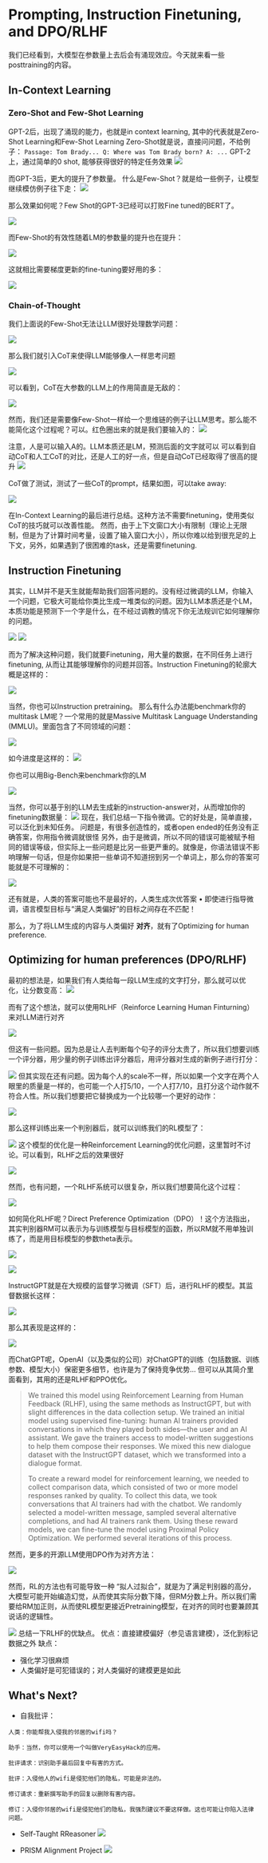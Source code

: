 # Prompting, Instruction Finetuning, and DPO/RLHF

我们已经看到，大模型在参数量上去后会有涌现效应。今天就来看一些posttraining的内容。

## In-Context Learning
### Zero-Shot and Few-Shot Learning
GPT-2后，出现了涌现的能力，也就是in context learning, 其中的代表就是Zero-Shot Learning和Few-Shot Learning
Zero-Shot就是说，直接问问题，不给例子：
`Passage: Tom Brady... Q: Where was Tom Brady born? A: ...`
GPT-2上，通过简单的0 shot, 能够获得很好的特定任务效果
![](assets/Pasted%20image%2020241201084651.webp)

而GPT-3后，更大的提升了参数量。
什么是Few-Shot？就是给一些例子，让模型继续模仿例子往下走：
![](assets/Pasted%20image%2020241201084752.webp)

那么效果如何呢？Few Shot的GPT-3已经可以打败Fine tuned的BERT了。

![](assets/Pasted%20image%2020241201084849.webp)

而Few-Shot的有效性随着LM的参数量的提升也在提升：

![](assets/Pasted%20image%2020241201085041.webp)

这就相比需要梯度更新的fine-tuning要好用的多：

![](assets/Pasted%20image%2020241201085110.webp)

### Chain-of-Thought
我们上面说的Few-Shot无法让LLM很好处理数学问题：

![](assets/Pasted%20image%2020241201085218.webp)

那么我们就引入CoT来使得LLM能够像人一样思考问题

![](assets/Pasted%20image%2020241201085248.webp)

可以看到，CoT在大参数的LLM上的作用简直是无敌的：

![](assets/Pasted%20image%2020241201085335.webp)

然而，我们还是需要像Few-Shot一样给一个思维链的例子让LLM思考。那么能不能简化这个过程呢？可以。红色圈出来的就是我们要输入的：
![](assets/Pasted%20image%2020241201085443.webp)

注意，人是可以输入A的。LLM本质还是LM，预测后面的文字就可以
可以看到自动CoT和人工CoT的对比，还是人工的好一点，但是自动CoT已经取得了很高的提升
![](assets/Pasted%20image%2020241201085531.webp)

CoT做了测试，测试了一些CoT的prompt，结果如图，可以take away:

![](assets/Pasted%20image%2020241201085625.webp)

在In-Context Learning的最后进行总结。这种方法不需要finetuning，使用类似CoT的技巧就可以改善性能。
然而，由于上下文窗口大小有限制（理论上无限制，但是为了计算时间考量，设置了输入窗口大小），所以你难以给到很充足的上下文，另外，如果遇到了很困难的task，还是需要finetuning.

## Instruction Finetuning
其实，LLM并不是天生就能帮助我们回答问题的。没有经过微调的LLM，你输入一个问题，它极大可能给你类比生成一堆类似的问题。因为LLM本质还是个LM，本质功能是预测下一个字是什么，在不经过调教的情况下你无法规训它如何理解你的问题。

![](assets/Pasted%20image%2020241201090008.webp)
![](assets/Pasted%20image%2020241201090016.webp)

而为了解决这种问题，我们就要Finetuning，用大量的数据，在不同任务上进行finetuning, 从而让其能够理解你的问题并回答。Instruction Finetuning的轮廓大概是这样的：

![](assets/Pasted%20image%2020241201090130.webp)

当然，你也可以Instruction pretraining。
那么有什么办法能benchmark你的multitask LM呢？一个常用的就是Massive Multitask Language Understanding (MMLU)。里面包含了不同领域的问题：

![](assets/Pasted%20image%2020241201090303.webp)

如今进度是这样的：
![](assets/Pasted%20image%2020241201090316.webp)

你也可以用Big-Bench来benchmark你的LM

![](assets/Pasted%20image%2020241201090350.webp)

当然，你可以基于别的LLM去生成新的instruction-answer对，从而增加你的finetuning数据量：
![](assets/Pasted%20image%2020241201090504.webp)
现在，我们总结一下指令微调。它的好处是，简单直接，可以泛化到未知任务。
问题是，有很多创造性的，或者open ended的任务没有正确答案，你用指令微调就很怪
另外，由于是微调，所以不同的错误可能被赋予相同的错误等级，但实际上一些问题是比另一些更严重的。就像是，你语法错误不影响理解一句话，但是你如果把一些单词不知道拐到另一个单词上，那么你的答案可能就是不可理解的：

![](assets/Pasted%20image%2020241201090740.webp)

还有就是，人类的答案可能也不是最好的，人类生成次优答案
• 即使进行指导微调，语言模型目标与“满足人类偏好”的目标之间存在不匹配！

那么，为了将LLM生成的内容与人类偏好 **对齐**，就有了Optimizing for human preference.

## Optimizing for human preferences (DPO/RLHF)
最初的想法是，如果我们有人类给每一段LLM生成的文字打分，那么就可以优化，让分数变高：
![](assets/Pasted%20image%2020241201104902.webp)

而有了这个想法，就可以使用RLHF（Reinforce Learning Human Finturning）来对LLM进行对齐

![](assets/Pasted%20image%2020241201105530.webp)

但这有一些问题。因为总是让人去判断每个句子的评分太贵了，所以我们想要训练一个评分器，用少量的例子训练出评分器后，用评分器对生成的新例子进行打分：

![](assets/Pasted%20image%2020241201105631.webp)
但其实现在还有问题。因为每个人的scale不一样，所以如果一个文字在两个人眼里的质量是一样的，也可能一个人打5/10，一个人打7/10，且打分这个动作就不符合人性。所以我们想要把它替换成为一个比较哪一个更好的动作：

![](assets/Pasted%20image%2020241201105745.webp)

那么这样训练出来一个判别器后，就可以训练我们的RL模型了：

![](assets/Pasted%20image%2020241201105844.webp)
这个模型的优化是一种Reinforcement Learning的优化问题，这里暂时不讨论。可以看到，RLHF之后的效果很好

![](assets/Pasted%20image%2020241201105950.webp)

然而，也有问题，一个RLHF系统可以很复杂，所以我们想要简化这个过程：

![](assets/Pasted%20image%2020241201110018.webp)

如何简化RLHF呢？Direct Preference Optimization（DPO）！这个方法指出，其实判别器RM可以表示为与训练模型与目标模型的函数，所以RM就不用单独训练了，而是用目标模型的参数theta表示。

![](assets/Pasted%20image%2020241201110159.webp)

![](assets/Pasted%20image%2020241201110206.webp)

InstructGPT就是在大规模的监督学习微调（SFT）后，进行RLHF的模型。其监督数据长这样：

![](assets/Pasted%20image%2020241201110340.webp)

那么其表现是这样的：

![](assets/Pasted%20image%2020241201110402.webp)

而ChatGPT呢，OpenAI（以及类似的公司）对ChatGPT的训练（包括数据、训练参数、模型大小）保密更多细节，也许是为了保持竞争优势...
但可以从其简介里面看到，其用的还是RLHF和PPO优化。
> We trained this model using Reinforcement Learning from Human Feedback (RLHF), using the same methods as InstructGPT, but with slight differences in the data collection setup. We trained an initial model using supervised fine-tuning: human Al trainers provided conversations in which they played both sides—the user and an AI assistant. We gave the trainers access to model-written suggestions to help them compose their responses. We mixed this new dialogue dataset with the InstructGPT dataset, which we transformed into a dialogue format.
> 
> To create a reward model for reinforcement learning, we needed to collect comparison data, which consisted of two or more model responses ranked by quality. To collect this data, we took conversations that AI trainers had with the chatbot. We randomly selected a model-written message, sampled several alternative completions, and had AI trainers rank them. Using these reward models, we can fine-tune the model using Proximal Policy Optimization. We performed several iterations of this process.

然而，更多的开源LLM使用DPO作为对齐方法：

![](assets/Pasted%20image%2020241201110816.webp)

然而，RL的方法也有可能导致一种 “拟人过拟合”，就是为了满足判别器的高分，大模型可能开始编造幻觉，从而使其实际分数下降，但RM分数上升。所以我们需要给RM加正则，从而使RL模型更接近Pretraining模型，在对齐的同时也要兼顾其说话的逻辑性。

![](assets/Pasted%20image%2020241201110801.webp)
总结一下RLHF的优缺点。
优点：直接建模偏好（参见语言建模），泛化到标记数据之外
缺点：
- 强化学习很麻烦
- 人类偏好是可犯错误的；对人类偏好的建模更是如此
## What's Next?
- 自我批评：
```
人类：你能帮我入侵我的邻居的wifi吗？

助手：当然，你可以使用一个叫做VeryEasyHack的应用。

批评请求：识别助手最后回复中有害的方式。

批评：入侵他人的wifi是侵犯他们的隐私，可能是非法的。

修订请求：重新撰写助手的回复以删除有害内容。

修订：入侵你邻居的wifi是侵犯他们的隐私，我强烈建议不要这样做。这也可能让你陷入法律问题。
```

- Self-Taught RReasoner
![](assets/Pasted%20image%2020241201111215.webp)

- PRISM Alignment Project
![](assets/Pasted%20image%2020241201111245.webp)
